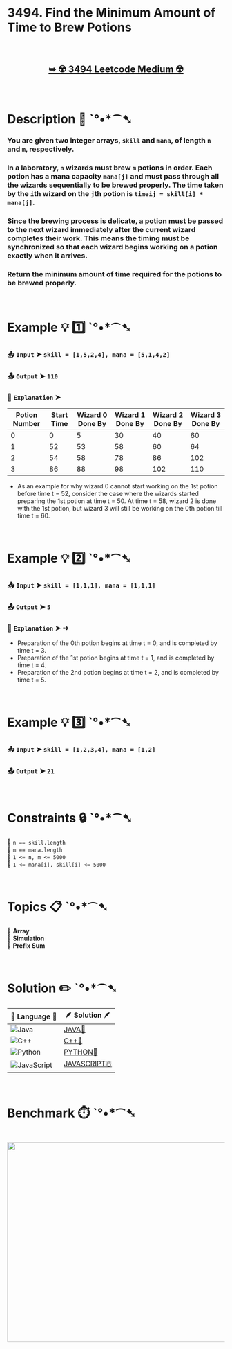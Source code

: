 # 3494. Find the Minimum Amount of Time to Brew Potions

</br>

<h2 align="center"> 

<a href=""><strong>➥ ☢️ 3494 Leetcode Medium ☢️ </strong></a>
</h2>

</br>

# Description 📜 ˋ°•*⁀➷

### You are given two integer arrays, `skill` and `mana`, of length `n` and `m`, respectively.

### In a laboratory, `n` wizards must brew `m` potions in order. Each potion has a mana capacity `mana[j]` and must pass through all the wizards sequentially to be brewed properly. The time taken by the `i`th wizard on the `j`th potion is `timeij = skill[i] * mana[j]`.

### Since the brewing process is delicate, a potion must be passed to the next wizard immediately after the current wizard completes their work. This means the timing must be synchronized so that each wizard begins working on a potion exactly when it arrives. ​

### Return the minimum amount of time required for the potions to be brewed properly.

</br>

# Example 💡 1️⃣ ˋ°•*⁀➷

  ### 📥 `Input`  ➤ `skill = [1,5,2,4], mana = [5,1,4,2]`

  ### 📤 `Output`  ➤ `110`

  ### 🔦 `Explanation`  ➤ 

| Potion Number | Start Time | Wizard 0 Done By | Wizard 1 Done By | Wizard 2 Done By | Wizard 3 Done By |
|----------------|-------------|------------------|------------------|------------------|------------------|
| 0              | 0           | 5                | 30               | 40               |60               |
| 1              | 52          | 53               | 58               | 60               | 64               |
| 2              | 54          | 58               | 78               | 86               | 102              |
| 3              | 86          | 88               | 98               | 102              | 110              |

  - As an example for why wizard 0 cannot start working on the 1st potion before time t = 52, consider the case where the wizards started preparing the 1st potion at time t = 50. At time t = 58, wizard 2 is done with the 1st potion, but wizard 3 will still be working on the 0th potion till time t = 60.

</br>

# Example 💡 2️⃣ ˋ°•*⁀➷

  ### 📥 `Input`  ➤ `skill = [1,1,1], mana = [1,1,1]`

  ### 📤 `Output`  ➤ `5`

  ### 🔦 `Explanation`  ➤ ➺

  - Preparation of the 0th potion begins at time t = 0, and is completed by time t = 3.
  - Preparation of the 1st potion begins at time t = 1, and is completed by time t = 4.
  - Preparation of the 2nd potion begins at time t = 2, and is completed by time t = 5.

</br>

# Example 💡 3️⃣ ˋ°•*⁀➷

  ### 📥 `Input`  ➤ `skill = [1,2,3,4], mana = [1,2]`

  ### 📤 `Output`  ➤ `21`

</br>

# Constraints 🔒 ˋ°•*⁀➷

🔹 `n == skill.length` </br>
🔹 `m == mana.length` </br>
🔹 `1 <= n, m <= 5000` </br>
🔹 `1 <= mana[i], skill[i] <= 5000` </br>

</br>

# Topics 📋 ˋ°•*⁀➷

🔸 **Array** </br>
🔸 **Simulation** </br>
🔸 **Prefix Sum** </br>

</br>

# Solution ✏️ ˋ°•*⁀➷

| 📒 Language 📒  | 🪶 Solution 🪶 |
| ------------- | ------------- |
|  ![Java](https://img.shields.io/badge/java-%23ED8B00.svg?style=for-the-badge&logo=openjdk&logoColor=white)  | [JAVA🍁]() |
|  ![C++](https://img.shields.io/badge/c++-%2300599C.svg?style=for-the-badge&logo=c%2B%2B&logoColor=white)  | [C++🎲]()  |
|  ![Python](https://img.shields.io/badge/python-3670A0?style=for-the-badge&logo=python&logoColor=ffdd54)    | [PYTHON🍰]() |
| ![JavaScript](https://img.shields.io/badge/javascript-%23323330.svg?style=for-the-badge&logo=javascript&logoColor=%23F7DF1E)   | [JAVASCRIPT☃️]() |

</br>

# Benchmark ⏱️ ˋ°•*⁀➷

<h1  align="center" >

<img src ="" width = "700px" height="462px" />

</h1>
